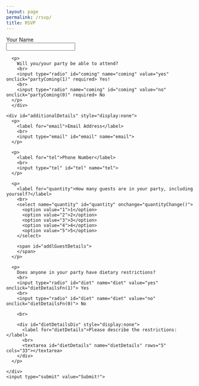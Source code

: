 ```yaml
---
layout: page
permalink: /rsvp/
title: RSVP
---
```


<head>
  <!-- Global site tag (gtag.js) - Google Analytics -->
  <script async src="https://www.googletagmanager.com/gtag/js?id=UA-140670048-1"></script>
  <script>
    window.dataLayer = window.dataLayer || [];
    function gtag(){dataLayer.push(arguments);}
    gtag('js', new Date());

    gtag('config', 'UA-140670048-1');
  </script>
</head>

<script src="/form.js"></script>

<form action="https://getform.io/f/0cff5cfd-5ab5-4d3c-8f95-50be1ec60926" method="POST" onsubmit="alert('Your RSVP has been received. Thank you.') && gtag('event', 'RSVP');">
    <div id="BasicInfo">
      <p>
        <label for="name">Your Name</label>
        <br>
        <input type="text" id="name" name="name" required>
      </p>
      
      <p>
        Will you/your party be able to attend?
        <br>
        <input type="radio" id="coming" name="coming" value="yes" onclick="partyComing(1)" required> Yes!
        <br>
        <input type="radio" name="coming" id="coming" value="no" onclick="partyComing(0)" required> No
      </p>
      </div>
    
    <div id="additionalDetails" style="display:none">
      <p>
        <label for="email">Email Address</label>
        <br>
        <input type="email" id="email" name="email">
      </p>

      <p>
        <label for="tel">Phone Number</label>
        <br>
        <input type="tel" id="tel" name="tel">
      </p>

      <p>
        <label for="quantity">How many guests are in your party, including yourself?</label>
        <br>
        <select name="quantity" id="quantity" onchange="quantityChange()">
          <option value="1">1</option>
          <option value="2">2</option>
          <option value="3">3</option>
          <option value="4">4</option>
          <option value="5">5</option>
        </select>
      
        <span id="addlGuestDetails">
        </span>
      </p>
      
      <p>      
        Does anyone in your party have dietary restrictions?
        <br>
        <input type="radio" id="diet" name="diet" value="yes" onclick="dietDetailsFn(1)"> Yes
        <br>
        <input type="radio" id="diet" name="diet" value="no" onclick="dietDetailsFn(0)"> No
      
        <br>
        
        <div id="dietDetailsDiv" style="display:none">
          <label for="dietDetails">Please describe the restrictions: </label>
          <br>
          <textarea id="dietDetails" name="dietDetails" rows="5" cols="33"></textarea>
        </div>
      </p>
      
    </div>
    <input type="submit" value="Submit!">

</form>